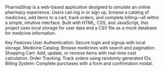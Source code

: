 PharmaShop is a web-based application designed to simulate an online pharmacy experience. Users can log in or sign up, browse a catalog of medicines, add items to a cart, track orders, and complete billing—all within a simple, intuitive interface. Built with HTML, CSS, and JavaScript, this project uses local storage for user data and a CSV file as a mock database for medicine information.


Key Features
User Authentication: Secure login and signup with local storage.
Medicine Catalog: Browse medicines with search and pagination.
Shopping Cart: Add, update, or remove items with real-time cost calculation.
Order Tracking: Track orders using randomly generated IDs.
Billing System: Complete purchases with a form and confirmation modal.
